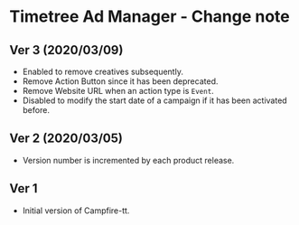 # Timetree Ad Manager - Change note

## Ver 3 (2020/03/09)
* Enabled to remove creatives subsequently.
* Remove Action Button since it has been deprecated.
* Remove Website URL when an action type is `Event`.
* Disabled to modify the start date of a campaign if it has been activated before.

## Ver 2 (2020/03/05)
* Version number is incremented by each product release.

## Ver 1
* Initial version of Campfire-tt.

